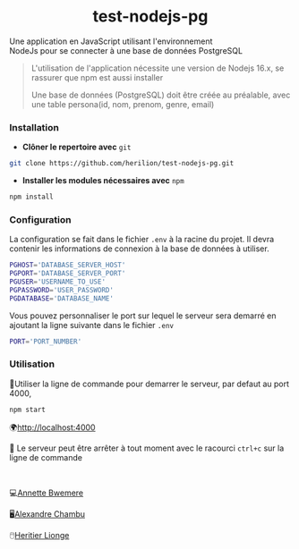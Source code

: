<!-- markdownlint-disable no-inline-html -->
<h1 align='center' >test-nodejs-pg</h1>

<p > Une application en JavaScript utilisant l'environnement <br> NodeJs pour se connecter à une base de données PostgreSQL</p>

> L'utilisation de l'application nécessite une version de Nodejs 16.x, se rassurer que npm est aussi installer
>
> Une base de données (PostgreSQL) doit être créée au préalable, avec une table persona(id, nom, prenom, genre, email)

<h3>Installation</h3>

* __Clôner le repertoire avec__ ```git```

```bash
git clone https://github.com/herilion/test-nodejs-pg.git
```

* __Installer les modules nécessaires avec__ ```npm```

```bash
npm install
```

<h3>Configuration</h3>

La configuration se fait dans le fichier ```.env``` à la racine du projet. Il devra contenir les informations de connexion à la base de données à utiliser.

```bash
PGHOST='DATABASE_SERVER_HOST'
PGPORT='DATABASE_SERVER_PORT'
PGUSER='USERNAME_TO_USE'
PGPASSWORD='USER_PASSWORD'
PGDATABASE='DATABASE_NAME'
```

Vous pouvez personnaliser le port sur lequel le serveur sera demarré en ajoutant la ligne suivante dans le fichier ```.env```

```bash
PORT='PORT_NUMBER'
```

<h3>Utilisation</h3>

🌟Utiliser la ligne de commande pour demarrer le serveur, par defaut au port 4000,

```bash
npm start
```

🌍[http://localhost:4000](http://localhost:4000 "Ouvrir")

🛑 Le serveur peut être arrêter à tout moment avec le racourci ```ctrl+c``` sur la ligne de commande

<br>

💻[Annette Bwemere](https://github.com/Annette-Bwemere-Salama)

🖥️[Alexandre Chambu](https://github.com/lexnotor)

🖱️[Heritier Lionge](https://github.com/herilion)
